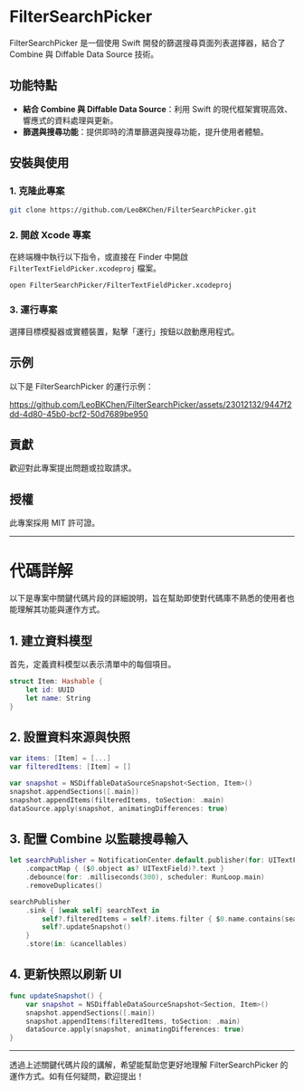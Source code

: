 # FilterSearchPicker

FilterSearchPicker 是一個使用 Swift 開發的篩選搜尋頁面列表選擇器，結合了 Combine 與 Diffable Data Source 技術。

## 功能特點

- **結合 Combine 與 Diffable Data Source**：利用 Swift 的現代框架實現高效、響應式的資料處理與更新。
- **篩選與搜尋功能**：提供即時的清單篩選與搜尋功能，提升使用者體驗。

## 安裝與使用

### 1. 克隆此專案

```bash
git clone https://github.com/LeoBKChen/FilterSearchPicker.git
```

### 2. 開啟 Xcode 專案

在終端機中執行以下指令，或直接在 Finder 中開啟 `FilterTextFieldPicker.xcodeproj` 檔案。

```bash
open FilterSearchPicker/FilterTextFieldPicker.xcodeproj
```

### 3. 運行專案

選擇目標模擬器或實體裝置，點擊「運行」按鈕以啟動應用程式。

## 示例

以下是 FilterSearchPicker 的運行示例：

https://github.com/LeoBKChen/FilterSearchPicker/assets/23012132/9447f2dd-4d80-45b0-bcf2-50d7689be950

## 貢獻

歡迎對此專案提出問題或拉取請求。

## 授權

此專案採用 MIT 許可證。

---

# 代碼詳解

以下是專案中關鍵代碼片段的詳細說明，旨在幫助即使對代碼庫不熟悉的使用者也能理解其功能與運作方式。

## 1. 建立資料模型

首先，定義資料模型以表示清單中的每個項目。

```swift
struct Item: Hashable {
    let id: UUID
    let name: String
}
```

## 2. 設置資料來源與快照

```swift
var items: [Item] = [...]
var filteredItems: [Item] = []

var snapshot = NSDiffableDataSourceSnapshot<Section, Item>()
snapshot.appendSections([.main])
snapshot.appendItems(filteredItems, toSection: .main)
dataSource.apply(snapshot, animatingDifferences: true)
```

## 3. 配置 Combine 以監聽搜尋輸入

```swift
let searchPublisher = NotificationCenter.default.publisher(for: UITextField.textDidChangeNotification, object: searchTextField)
    .compactMap { ($0.object as? UITextField)?.text }
    .debounce(for: .milliseconds(300), scheduler: RunLoop.main)
    .removeDuplicates()

searchPublisher
    .sink { [weak self] searchText in
        self?.filteredItems = self?.items.filter { $0.name.contains(searchText) } ?? []
        self?.updateSnapshot()
    }
    .store(in: &cancellables)
```

## 4. 更新快照以刷新 UI

```swift
func updateSnapshot() {
    var snapshot = NSDiffableDataSourceSnapshot<Section, Item>()
    snapshot.appendSections([.main])
    snapshot.appendItems(filteredItems, toSection: .main)
    dataSource.apply(snapshot, animatingDifferences: true)
}
```

---

透過上述關鍵代碼片段的講解，希望能幫助您更好地理解 FilterSearchPicker 的運作方式。如有任何疑問，歡迎提出！





